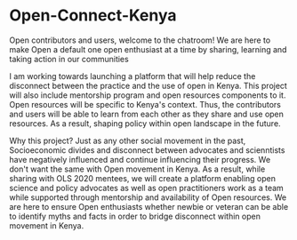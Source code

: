 # Open-Connect-Kenya
Open contributors and users, welcome to the chatroom! We are here to make Open a default one open enthusiast at a time by sharing, learning and taking action in our communities

I am working towards launching a platform that will help reduce the disconnect between the practice and the use of open in Kenya. This project will also include mentorship program and open resources components to it. Open resources will be specific to Kenya's context. Thus, the contributors and users will be able to learn from each other as they share and use open resources. As a result, shaping policy within open landscape in the future. 

Why this project? 
Just as any other social movement in the past, Socioeconomic divides and disconnect between advocates and scienntists have negatively influenced and continue influencing their progress. We don't want the same with Open movement in Kenya. As a result, while sharing with OLS 2020 mentees, we will create a platform enabling open science and policy advocates as well as open practitioners work as a team while supported through mentorship and availability of Open resources. We are here to ensure Open enthusiasts whether newbie or veteran can be able to identify myths and facts in order to bridge disconnect within open movement in Kenya.

